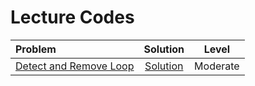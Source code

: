 # Lecture Codes

|  **Problem**  |  **Solution**  |  **Level**  |
|:--------------|:--------------:|:-----------:|
|  [Detect and Remove Loop](https://www.codingninjas.com/studio/problems/interview-shuriken-42-detect-and-remove-loop_241049)  |  [Solution]()  |  Moderate  |